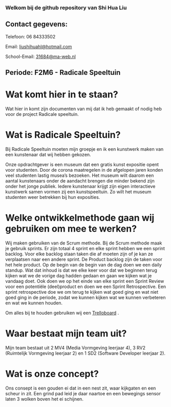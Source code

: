 ### Welkom bij de github repository van Shi Hua Liu

## Contact gegevens:

Telefoon: 06 84333502 

Email: liushihuahl@hotmail.com

School-Email: 31684@ma-web.nl

## Periode: F2M6 - Radicale Speeltuin

# Wat komt hier in te staan?

Wat hier in komt zijn documenten van mij dat ik heb gemaakt of nodig heb voor de project Radicale speeltuin.

# Wat is Radicale Speeltuin?

Bij Radicale Speeltuin moeten mijn groepje en ik een kunstwerk maken van een kunstenaar dat wij hebben gekozen.

Onze opdrachtgever is een museum dat een gratis kunst expositie opent voor studenten. Door de corona maatregelen in de afgelopen jaren konden veel studenten lastig musea’s bezoeken. Het museum wilt daarom een aantal kunstenaars onder de aandacht brengen die minder bekend zijn onder het jonge publiek. Iedere kunstenaar krijgt zijn eigen interactieve kunstwerk samen vormen zij een kunstspeeltuin. Zo wilt het museum studenten weer betrekken bij hun exposities.

# Welke ontwikkelmethode gaan wij gebruiken om mee te werken? 

Wij maken gebruiken van de Scrum methode. Bij de Scrum methode maak je gebruik sprints. Er zijn totaal 4 sprint en elke sprint hebben we een sprint backlog. Voor elke backlog staan taken die af moeten zijn of je kan ze verplaatsen naar een andere sprint. De Product backlog zijn de taken voor het hele product. Op de begin van de begin van de dag doen we een daily standup. Wat dat inhoud is dat we elke keer voor dat we beginnen terug kijken wat we de vorige dag hadden gedaan en gaan we kijken wat je vandaag doet. Ook doen we op het einde van elke sprint een Sprint Review voor een potentiële (deel)product en doen we een Sprint Retrospective. Een sprint retrospective doe we om terug te kijken wat goed ging en wat niet goed ging in de periode, zodat we kunnen kijken wat we kunnen verbeteren en wat we kunnen houden.

Om alles bij te houden gebruiken wij een [Trelloboard](https://trello.com/b/MdpxDHgO/radicale-speeltuin) .

# Waar bestaat mijn team uit?

Mijn team bestaat uit 2 MV4 (Media Vormgeving leerjaar 4), 3 RV2 (Ruimtelijk Vormgeving leerjaar 2) en 1 SD2 (Software Developer leerjaar 2).

# Wat is onze concept?

Ons consept is een gouden ei dat in een nest zit, waar kijkgaten en een scheur in zit. Een grind pad leid je daar naartoe en een bewegings sensor laten 3 wolken boven het ei schijnen.
